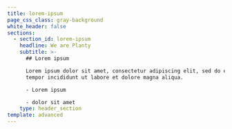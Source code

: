 ```yaml
---
title: lorem-ipsum
page_css_class: gray-background
white_header: false
sections:
  - section_id: lorem-ipsum
    headline: We are Planty
    subtitle: >-
      ## Lorem ipsum

      Lorem ipsum dolor sit amet, consectetur adipiscing elit, sed do eiusmod
      tempor incididunt ut labore et dolore magna aliqua.

      - Lorem ipsum

      - dolor sit amet
    type: header_section
template: advanced
---
```

